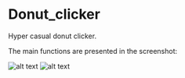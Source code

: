 # Donut_clicker
Hyper casual donut clicker.

The main functions are presented in the screenshot:

![alt text](<1.png>)
![alt text](<2.png>)
